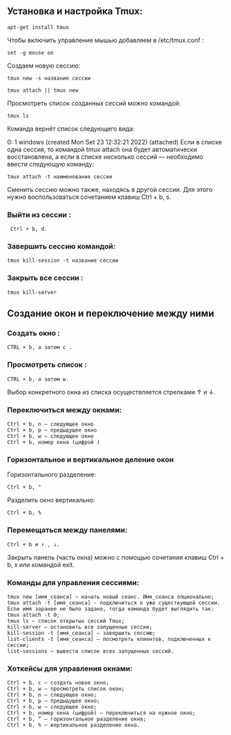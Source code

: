 
## Установка и настройка Tmux:
```
apt-get install tmux
```

Чтобы включить управление мышью добавляем в /etc/tmux.conf :
```
set -g mouse on
```
Создаем новую сессию:
```
tmux new -s название сессии
```
``` 
tmux attach || tmux new
```

Просмотреть список созданных сессий можно командой:
```
tmux ls
```
Команда вернёт список следующего вида:

0: 1 windows (created Mon Set 23 12:32:21 2022) (attached)
Если в списке одна сессия, то командой tmux attach она будет автоматически восстановлена, а если в списке несколько сессий 
— необходимо ввести следующую команду:
```
tmux attach -t наименование сессии
```

Сменить сессию можно также, находясь в другой сессии. Для этого нужно воспользоваться сочетанием клавиш Ctrl + b, s.


### Выйти из сессии :
```
 Ctrl + b, d. 
```
### Завершить сессию командой:
```
tmux kill-session -t название сессии
```
### Закрыть все сессии :
```
tmux kill-server
```
## Создание окон и переключение между ними

### Создать окно : 
```
CTRL + b, а затем c .
```
### Просмотреть список :
```
CTRL + b, а затем w. 
```
Выбор конкретного окна из списка осуществляется стрелками ↑ и ↓.

### Переключиться между окнами:
```
Ctrl + b, n — следующее окно 
Ctrl + b, p — предыдущее окно
Ctrl + b, w — следующее окно
Ctrl + b, номер окна (цифрой )
```
### Горизонтальное и вертикальное деление окон
Горизонтального разделение:
```
Ctrl + b, "
```

Разделить окно вертикально:
```
Ctrl + b, %
```

### Перемещаться между панелями:
```
Ctrl + b и ↑ , ↓.
```
Закрыть панель (часть окна) можно с помощью сочетания клавиш Ctrl + b, x или командой exit.

### Команды для управления сессиями:

    tmux new [имя_сеанса] — начать новый сеанс. Имя_сеанса опционально;
    tmux attach -t [имя_сеанса] - подключиться к уже существующей сессии. 
    Если имя заранее не было задано, тогда команда будет выглядить так: 
    tmux attach -t 0;
    tmux ls — список открытых сессий Tmux;
    kill-server — остановить все запущенные сессии;
    kill-session -t [имя_сеанса] — завершить сессию;
    list-clients -t [имя_сеанса] — посмотреть клиентов, подключенных к сессии;
    list-sessions — вывести список всех запущенных сессий.
    
### Хоткейсы для управления окнами:

    Ctrl + b, c — создать новое окно;
    Ctrl + b, w — просмотреть список окон;
    Ctrl + b, n — следующее окно;
    Ctrl + b, p — предыдущее окно;
    Ctrl + b, w — следующее окно;
    Ctrl + b, номер окна (цифрой) — переключиться на нужное окно;
    Ctrl + b, “ — горизонтальное разделение окна;
    Ctrl + b, % — вертикальное разделение окна.
